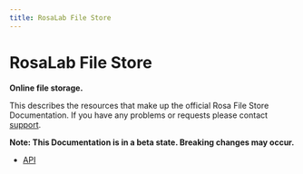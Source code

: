 ```yaml
---
title: RosaLab File Store 
---
```


# RosaLab File Store

**Online file storage.**

This describes the resources that make up the official Rosa File Store Documentation. If you have any problems or requests please contact
[support](https://abf.rosalinux.ru/contact).

**Note: This Documentation is in a beta state. Breaking changes may occur.**

* [API](http://abf-doc.rosalinux.ru/file_store/api/)
